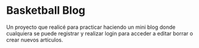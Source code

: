 # Basketball Blog
Un proyecto que realicé para practicar haciendo un mini blog donde cualquiera se puede registrar y realizar login para acceder a editar borrar o crear nuevos artículos.

